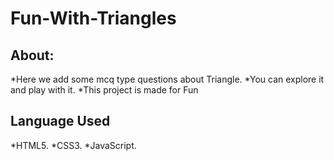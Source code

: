 # Fun-With-Triangles

## About:


*Here we add some mcq type questions about Triangle.
*You can explore it and play with it.
*This project is made for Fun

## Language Used

*HTML5.
*CSS3.
*JavaScript.
